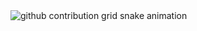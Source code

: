 <picture align="center">
  <source media="(prefers-color-scheme: dark)" srcset="https://raw.githubusercontent.com/BryandexDevloper/BryandexDevloper/output/github-contribution-grid-snake-dark.svg">
  <source media="(prefers-color-scheme: light)" srcset="https://raw.githubusercontent.com/BryandexDevloper/BryandexDevloper/output/github-contribution-grid-snake-dark.svg">
  <img align="center" alt="github contribution grid snake animation" src="https://raw.githubusercontent.com/BryandexDevloper/BryandexDevloper/output/github-contribution-grid-snake.svg">
</picture>
<br></br>
